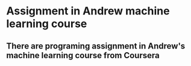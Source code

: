 # Assignment in Andrew machine learning course
## There are programing assignment in Andrew's machine learning course from Coursera

